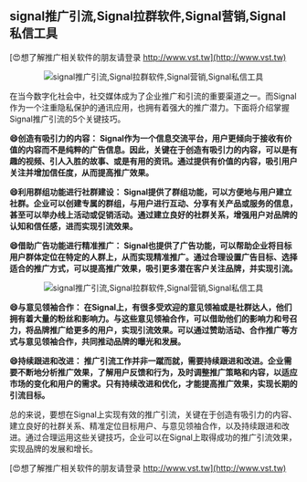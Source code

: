 ## **signal推广引流,Signal拉群软件,Signal营销,Signal私信工具**

[😍想了解推广相关软件的朋友请登录 http://www.vst.tw](http://www.vst.tw)

 <center><img src="https://vst.tw/MP4/tuiguang/png/3.png" alt="signal推广引流,Signal拉群软件,Signal营销,Signal私信工具"></center>

在当今数字化社会中，社交媒体成为了企业推广和引流的重要渠道之一。而Signal作为一个注重隐私保护的通讯应用，也拥有着强大的推广潜力。下面将介绍掌握Signal推广引流的5个关键技巧。

**😄创造有吸引力的内容： Signal作为一个信息交流平台，用户更倾向于接收有价值的内容而不是纯粹的广告信息。因此，关键在于创造有吸引力的内容，可以是有趣的视频、引人入胜的故事、或是有用的资讯。通过提供有价值的内容，吸引用户关注并增加信任度，从而提高推广效果。**

**😄利用群组功能进行社群建设： Signal提供了群组功能，可以方便地与用户建立社群。企业可以创建专属的群组，与用户进行互动、分享有关产品或服务的信息，甚至可以举办线上活动或促销活动。通过建立良好的社群关系，增强用户对品牌的认知和信任感，进而实现引流效果。**

**😄借助广告功能进行精准推广： Signal也提供了广告功能，可以帮助企业将目标用户群体定位在特定的人群上，从而实现精准推广。通过合理设置广告目标、选择适合的推广方式，可以提高推广效果，吸引更多潜在客户关注品牌，并实现引流。**

 <center><img src="https://vst.tw/MP4/tuiguang/png/1.png" alt="signal推广引流,Signal拉群软件,Signal营销,Signal私信工具"></center>

**😄与意见领袖合作： 在Signal上，有很多受欢迎的意见领袖或是社群达人，他们拥有着大量的粉丝和影响力。与这些意见领袖合作，可以借助他们的影响力和号召力，将品牌推广给更多的用户，实现引流效果。可以通过赞助活动、合作推广等方式与意见领袖合作，共同推动品牌的曝光和发展。**

**😄持续跟进和改进： 推广引流工作并非一蹴而就，需要持续跟进和改进。企业需要不断地分析推广效果，了解用户反馈和行为，及时调整推广策略和内容，以适应市场的变化和用户的需求。只有持续改进和优化，才能提高推广效果，实现长期的引流目标。**

总的来说，要想在Signal上实现有效的推广引流，关键在于创造有吸引力的内容、建立良好的社群关系、精准定位目标用户、与意见领袖合作，以及持续跟进和改进。通过合理运用这些关键技巧，企业可以在Signal上取得成功的推广引流效果，实现品牌的发展和增长。

[😍想了解推广相关软件的朋友请登录 http://www.vst.tw](http://www.vst.tw)



